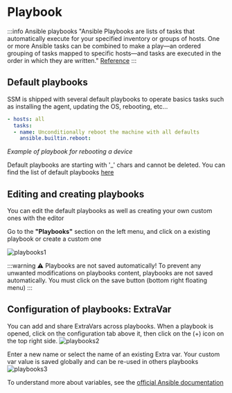 # Playbook

:::info Ansible playbooks
"Ansible Playbooks are lists of tasks that automatically execute for your specified inventory or groups of hosts. One or more Ansible tasks can be combined to make a play—an ordered grouping of tasks mapped to specific hosts—and tasks are executed in the order in which they are written."
[Reference](https://docs.ansible.com/ansible/latest/playbook_guide/playbooks_intro.html)
:::

## Default playbooks

SSM is shipped with several default playbooks to operate basics tasks such as installing the agent, updating the OS, rebooting, etc...
```yaml
- hosts: all
  tasks:
  - name: Unconditionally reboot the machine with all defaults
    ansible.builtin.reboot:
```
*Example of playbook for rebooting a device*

Default playbooks are starting with '_' chars and cannot be deleted.
You can find the list of default playbooks [here](https://github.com/SquirrelCorporation/SquirrelServersManager/tree/master/server/src/ansible)

## Editing and creating playbooks

You can edit the default playbooks as well as creating your own custom ones with the editor

Go to the **"Playbooks"** section on the left menu, and click on a existing playbook or create a custom one

![playbooks1](/playbooks-1.png)

:::warning ⚠️ Playbooks are not saved automatically!
To prevent any unwanted modifications on playbooks content, playbooks are not saved automatically.
You must click on the save button (bottom right floating menu)
:::

## Configuration of playbooks: ExtraVar

You can add and share ExtraVars across playbooks.
When a playbook is opened, click on the configuration tab above it, then click on the (+) icon on the top right side.
![playbooks2](/playbooks-2.png)

Enter a new name or select the name of an existing Extra var. Your custom var value is saved globally and can be re-used in others playbooks
![playbooks3](/playbooks-3.png)

To understand more about variables, see the [official Ansible documentation](https://docs.ansible.com/ansible/latest/playbook_guide/playbooks_variables.html)
